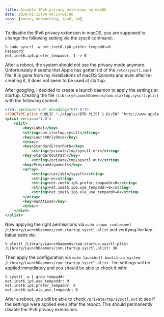 ```yaml
---
title: Disable IPv6 privacy extension on macOS
date: 2024-01-15T04:40:53+01:00
tags: [macos, networking, ipv6, en]
---
```


To disable the IPv6 privacy extension in macOS, you are supposed to change the following setting via the sysctl command: 

```shell
% sudo sysctl -w net.inet6.ip6.prefer_tempaddr=0
Password:
net.inet6.ip6.prefer_tempaddr: 1 -> 0
```

After a reboot, the system should not use the privacy mode anymore. Unfortunately it seems that Apple has gotten rid of the `/etc/sysctl.conf` file. It is gone from my installations of macOS Sonoma and even after re-creating it, it does not seem to be used at startup.

After googling, I decided to create a launch daemon to apply the settings at startup. Creating the file `/Library/LaunchDaemons/com.startup.sysctl.plist` with the following content: 

```xml
<?xml version="1.0" encoding="UTF-8"?>
<!DOCTYPE plist PUBLIC "-//Apple//DTD PLIST 1.0//EN" "http://www.apple.com/DTDs/PropertyList-1.0.dtd">
<plist version="1.0">
    <dict>
        <key>Label</key>
        <string>com.startup.sysctl</string>
        <key>LaunchOnlyOnce</key>
        <true/>
        <key>StandardErrorPath</key>
            <string>/private/tmp/sysctl.err</string>
        <key>StandardOutPath</key>
            <string>/private/tmp/sysctl.out</string>
        <key>ProgramArguments</key>
        <array>
            <string>/usr/sbin/sysctl</string>
            <string>-w</string>
            <string>net.inet6.ip6.prefer_tempaddr=0</string>
            <string>net.inet6.ip6.use_tempaddr=0</string>
            <string>net.inet6.ip6.ula_use_tempaddr=0</string>
        </array>
        <key>RunAtLoad</key>
        <true/>
    </dict>
</plist>
```

Now applying the right permissions via `sudo chown root:wheel /Library/LaunchDaemons/com.startup.sysctl.plist` and verifying the key-balue pairs via:

```shell
% plutil /Library/LaunchDaemons/com.startup.sysctl.plist
/Library/LaunchDaemons/com.startup.sysctl.plist: OK
``` 

Then apply the configuration via `sudo launchctl bootstrap system /Library/LaunchDaemons/com.startup.sysctl.plist`. The settings will be applied immediately and you should be able to check it with:

```shell
% sysctl -a | grep tempaddr
net.inet6.ip6.use_tempaddr: 0
net.inet6.ip6.prefer_tempaddr: 0
net.inet6.ip6.ula_use_tempaddr: 0
```

After a reboot, you will be able to check `/private/tmp/sysctl.out` to see if the settings were applied even after the reboot. This should permanently disable the IPv6 privacy extensions.
